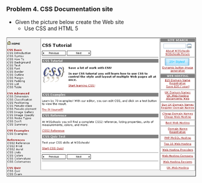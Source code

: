 ### Problem 4. CSS Documentation site
*	Given the picture below create the Web site
	*	Use CSS and HTML 5

![picture4](images/task4.png)
